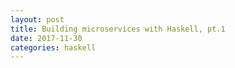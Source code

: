 ```yaml
---
layout: post
title: Building microservices with Haskell, pt.1
date: 2017-11-30
categories: haskell 
---
```




